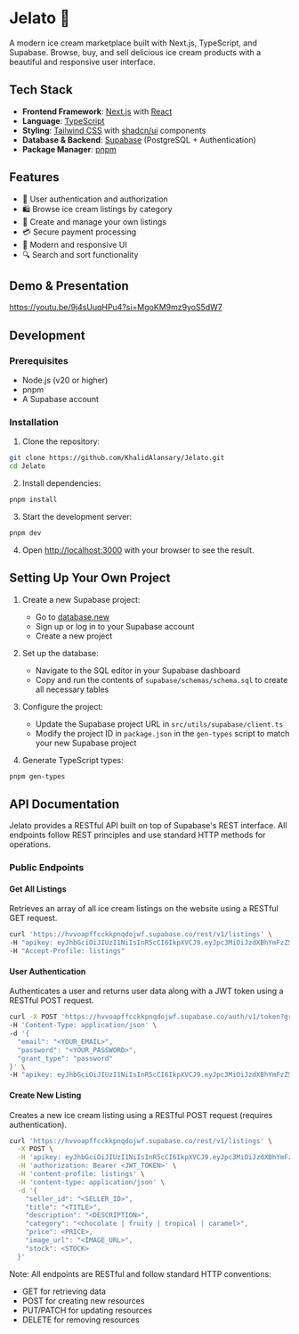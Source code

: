 # Jelato 🍦

A modern ice cream marketplace built with Next.js, TypeScript, and Supabase. Browse, buy, and sell delicious ice cream products with a beautiful and responsive user interface.

## Tech Stack

- **Frontend Framework**: [Next.js](https://nextjs.org/) with [React](https://reactjs.org/)
- **Language**: [TypeScript](https://www.typescriptlang.org/)
- **Styling**: [Tailwind CSS](https://tailwindcss.com/) with [shadcn/ui](https://ui.shadcn.com/) components
- **Database & Backend**: [Supabase](https://supabase.com/) (PostgreSQL + Authentication)
- **Package Manager**: [pnpm](https://pnpm.io/)

## Features

- 🔐 User authentication and authorization
- 🛍️ Browse ice cream listings by category
- 📝 Create and manage your own listings
- 💳 Secure payment processing
- 🎨 Modern and responsive UI
- 🔍 Search and sort functionality

## Demo & Presentation

https://youtu.be/9j4sUuqHPu4?si=MgoKM9mz9yoS5dW7

## Development

### Prerequisites

- Node.js (v20 or higher)
- pnpm
- A Supabase account

### Installation

1. Clone the repository:

```sh
git clone https://github.com/KhalidAlansary/Jelato.git
cd Jelato
```

2. Install dependencies:

```sh
pnpm install
```

3. Start the development server:

```sh
pnpm dev
```

4. Open [http://localhost:3000](http://localhost:3000) with your browser to see the result.

## Setting Up Your Own Project

1. Create a new Supabase project:

   - Go to [database.new](https://database.new)
   - Sign up or log in to your Supabase account
   - Create a new project

2. Set up the database:

   - Navigate to the SQL editor in your Supabase dashboard
   - Copy and run the contents of `supabase/schemas/schema.sql` to create all necessary tables

3. Configure the project:

   - Update the Supabase project URL in `src/utils/supabase/client.ts`
   - Modify the project ID in `package.json` in the `gen-types` script to match your new Supabase project

4. Generate TypeScript types:

```sh
pnpm gen-types
```

## API Documentation

Jelato provides a RESTful API built on top of Supabase's REST interface. All endpoints follow REST principles and use standard HTTP methods for operations.

### Public Endpoints

#### Get All Listings

Retrieves an array of all ice cream listings on the website using a RESTful GET request.

```sh
curl 'https://hvvoapffcckkpnqdojwf.supabase.co/rest/v1/listings' \
-H "apikey: eyJhbGciOiJIUzI1NiIsInR5cCI6IkpXVCJ9.eyJpc3MiOiJzdXBhYmFzZSIsInJlZiI6Imh2dm9hcGZmY2Nra3BucWRvandmIiwicm9sZSI6ImFub24iLCJpYXQiOjE3NDY3MTc2MzcsImV4cCI6MjA2MjI5MzYzN30.4qge7VgoIHI69930ObL5xDniodCGQXyhCFx_E_Wi7Jk" \
-H "Accept-Profile: listings"
```

#### User Authentication

Authenticates a user and returns user data along with a JWT token using a RESTful POST request.

```sh
curl -X POST 'https://hvvoapffcckkpnqdojwf.supabase.co/auth/v1/token?grant_type=password' \
-H 'Content-Type: application/json' \
-d '{
  "email": "<YOUR_EMAIL>",
  "password": "<YOUR_PASSWORD>",
  "grant_type": "password"
}' \
-H "apikey: eyJhbGciOiJIUzI1NiIsInR5cCI6IkpXVCJ9.eyJpc3MiOiJzdXBhYmFzZSIsInJlZiI6Imh2dm9hcGZmY2Nra3BucWRvandmIiwicm9sZSI6ImFub24iLCJpYXQiOjE3NDY3MTc2MzcsImV4cCI6MjA2MjI5MzYzN30.4qge7VgoIHI69930ObL5xDniodCGQXyhCFx_E_Wi7Jk"
```

#### Create New Listing

Creates a new ice cream listing using a RESTful POST request (requires authentication).

```sh
curl 'https://hvvoapffcckkpnqdojwf.supabase.co/rest/v1/listings' \
  -X POST \
  -H 'apikey: eyJhbGciOiJIUzI1NiIsInR5cCI6IkpXVCJ9.eyJpc3MiOiJzdXBhYmFzZSIsInJlZiI6Imh2dm9hcGZmY2Nra3BucWRvandmIiwicm9sZSI6ImFub24iLCJpYXQiOjE3NDY3MTc2MzcsImV4cCI6MjA2MjI5MzYzN30.4qge7VgoIHI69930ObL5xDniodCGQXyhCFx_E_Wi7Jk' \
  -H 'authorization: Bearer <JWT_TOKEN>' \
  -H 'content-profile: listings' \
  -H 'content-type: application/json' \
  -d '{
    "seller_id": "<SELLER_ID>",
    "title": "<TITLE>",
    "description": "<DESCRIPTION>",
    "category": "<chocolate | fruity | tropical | caramel>",
    "price": <PRICE>,
    "image_url": "<IMAGE_URL>",
    "stock": <STOCK>
  }'
```

Note: All endpoints are RESTful and follow standard HTTP conventions:

- GET for retrieving data
- POST for creating new resources
- PUT/PATCH for updating resources
- DELETE for removing resources
